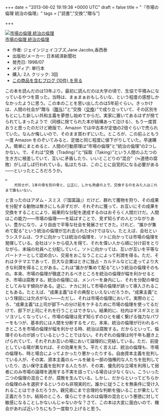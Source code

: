 
+++
date = "2013-06-02 19:19:38 +0000 UTC"
draft = false
title = "『市場の倫理 統治の倫理』"
tags = ["読書","交換","贈与"]

+++
<div class="hatena-asin-detail"><a href="http://www.amazon.co.jp/exec/obidos/ASIN/4532162580/bestylesnet-22/"><img src="https://images-fe.ssl-images-amazon.com/images/I/51RAVER0A5L._SL160_.jpg" class="hatena-asin-detail-image" alt="市場の倫理 統治の倫理" title="市場の倫理 統治の倫理"/></a><div class="hatena-asin-detail-info"><a href="http://www.amazon.co.jp/exec/obidos/ASIN/4532162580/bestylesnet-22/">市場の倫理 統治の倫理</a><ul><li><span class="hatena-asin-detail-label">作者:</span> ジェインジェイコブズ,Jane Jacobs,香西泰</li><li><span class="hatena-asin-detail-label">出版社/メーカー:</span> 日本経済新聞社</li><li><span class="hatena-asin-detail-label">発売日:</span> 1998/07</li><li><span class="hatena-asin-detail-label">メディア:</span> 単行本</li><li><span class="hatena-asin-detail-label">購入</span>: 2人 <span class="hatena-asin-detail-label">クリック</span>: 3回</li><li><a href="http://d.hatena.ne.jp/asin/4532162580/bestylesnet-22" target="_blank">この商品を含むブログ (10件) を見る</a></li></ul></div><div class="hatena-asin-detail-foot"></div></div>この本を読んだのは13年ぶり。最初に読んだのは大学の頃で、生協で平積みになっているやつを買った。当時は、まぁまぁおもしろいな、という程度の感想しかなかったように思う。この本のことを思い出したのは5年前ぐらい。きっかけは、人間の社会が“贈与（<a href="https://blog.daruyanagi.jp/category/%E8%B4%88%E4%B8%8E">贈与</a>）”と“交換（<a href="https://blog.daruyanagi.jp/category/%E4%BA%A4%E6%8F%9B">交換</a>）”で成り立っていて、その区別をもとにした新しい共和主義を夢想し始めてからだ。実家に置いてあるはずが捨てられてしまったようで（同様に捨てられた本が結構あって泣ける）、もう一度買おうと思ったのだけど絶版で、Amazon では中古本が定価の2倍ぐらいで売られていた。なんか悔しいので、そのまま買わずにいた。ところが、この前ふともう一度 Amazon をのぞいてみると、定価と同じ程度に値下がりしていた。早速購入。簡単にまとめると、人間の行動原理は“市場の倫理”と“統治の倫理”の2つしかない。で、それは“交換（Trading）”と“採取（Taking）”という人間のふたつの生き方に根差していて、互いに矛盾したり、いいとこどりの“混合”（≒道徳の腐敗）がしばしば行われている。私はたちは、このことに自覚的になる必要がある――といったところだろうか。

    >
        犬同士が、1本の骨を別の骨と、公正に、しかも熟慮の上で、交換するのをみた人はこれまで誰もいない。

    
と言ったのはアダム・スミス（『国富論』）だけど、群れて獲物を狩り、その成果を分配する動物は無きにしも非ずだが、それぞれに獲って、お互いにその成果を交換をすることにより、結果的な分配を達成するのはおそらく人間だけだ。人間はこの能力――市場の倫理――を延ばすことで、見ず知らずの人とつながりあい、豊かになり、より自由で平等な社会を発展させてきた。けれど、“誰かが集めて配る”という統治の倫理が忘れ去られたわけではない。たとえば、会社というシステムは、ウチに向かっては統治の倫理を、ソトに向かっては市場の倫理を発揮している。会社はソトから収入を得て、それを偉い人から順に分け前をとりながら、末端の社員へと分配していく。ソトに向かっては、互いが互いを平等なパートナーとして認め合い、交易をおこなうことによって利潤を得る。ただ、それはタテマエであって、巨大な企業はときに独占・カルテルなどに走ってより大きな利潤を得ることがある。これは“誰かが集めて配る”という統治の倫理そのもの。本来、市場の倫理が徹底されるべきところを統治の倫理が幅を利かせるとき、市場は腐敗する。統治の倫理には、メンバーを身内にし、それを分配の単位としてみなす傾向がある。逆に、ナカに対して市場の倫理が誤って導入されることもある。たとえば、“成果主義”はその典型といえないだろうか。“成果主義”という理屈には欠点がない――ただし、それは市場の倫理において。実際のところ、“成果主義”は上司が部下への分け前をケチるために市場の倫理を使ってるだけで、部下が上司にそれを行うことはできない。結果的に、社内はギスギスとヨソヨソしくなっていく。市場の倫理は見ず知らずのひとを緩く繋げる強力なパワーをもつが、基本的には人間を分断するモノだ。本来、統治の倫理が行われるべきところを市場の倫理が幅を利かせる時、統治は腐敗する。だからといって、倫理そのものが誤っているということではない。それぞれの倫理は何千年も磨き上げられていて、それぞれお互いの場において論理的に完結している。ただ、前提としている場が異なれば、その効果を失う。平たく言えば、統治の倫理も、市場の倫理も、時と場合によってよかったり悪かったりする。自由資本主義を批判している人が、その実、資本主義のルールを破る一部の強権的な人たちを批判していたり、古い保守主義を批判する人たちが、その実、優先的な立場を利用して弱者にのみ市場の論理を適用する不実を詰っている場合は少なくない。こういった二つの倫理の混合こそが、腐敗を生んでいる。しかし、だからといってどちらかの倫理のみを選択するというのも非現実的だ。誰かに従うことを無条件に受け入れることはできるだろうか。親兄弟にまで合理的な判断を強いることが果たして正義だろうか。結局のところ、僕らにできるのは倫理の混合という悪徳に対して敏感になることしかないんじゃないかな？さて、この本は大変に面白いので、機会があれば近いうちにもう一度取り上げると思う。


